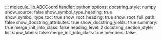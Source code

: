 ::: molecule_lib.ABCCoord
    handler: python
    options:
        docstring_style: numpy
        show_source: false
        show_symbol_type_heading: true
        show_symbol_type_toc: true
        show_root_heading: true
        show_root_full_path: false
        show_docstring_attributes: true
        show_docstring_yields: true
        summary: true
        merge_init_into_class: false
        heading_level: 2
        docstring_section_style: list
        show_labels: false
        merge_init_into_class: true
        members: false

